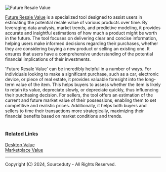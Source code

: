 ![Future Resale Value](https://github.com/sourceduty/Future_Resale_Value/assets/123030236/fb098093-cc58-40b1-bc7d-74b017bee5ad)

[Future Resale Value](https://chatgpt.com/g/g-t1LayiFEX-future-resale-value) is a specialized tool designed to assist users in estimating the potential resale value of various products over time. By leveraging data analysis, market trends, and predictive modeling, it provides accurate and insightful estimations of how much a product might be worth in the future. The tool focuses on delivering clear and concise information, helping users make informed decisions regarding their purchases, whether they are considering buying a new product or selling an existing one. It ensures that users have a comprehensive understanding of the potential financial implications of their investments.

'Future Resale Value' can be incredibly helpful in a number of ways. For individuals looking to make a significant purchase, such as a car, electronic device, or piece of real estate, it provides valuable foresight into the long-term value of the item. This helps buyers to assess whether the item is likely to retain its value, depreciate slowly, or depreciate quickly, thus influencing their purchasing decision. For sellers, the tool offers an estimation of the current and future market value of their possessions, enabling them to set competitive and realistic prices. Additionally, it helps both buyers and sellers to time their transactions more strategically, maximizing their financial benefits based on market conditions and trends.

#
### Related Links

[Desktop Value](https://chat.openai.com/g/g-oNBIuFtkv-desktop-value)
<br>
[Marketplace Value](https://chat.openai.com/g/g-QSn6POMKH-marketplace-value)

***
Copyright (C) 2024, Sourceduty - All Rights Reserved.
